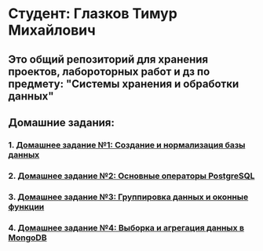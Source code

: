 # Студент: Глазков Тимур Михайлович 
## Это общий репозиторий для хранения проектов, лабороторных работ и дз по предмету: "Системы хранения и обработки данных"

## Домашние задания:

### 1. [Домашнее задание №1: Создание и нормализация базы данных](HW1)

### 2. [Домашнее задание №2: Основные операторы PostgreSQL](HW2)

### 3. [Домашнее задание №3: Группировка данных и оконные функции](HW3)

### 4. [Домашнее задание №4: Выборка и агрегация данных в MongoDB](HW4)